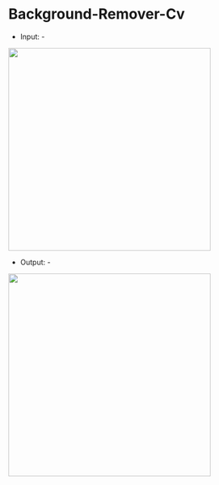 # Background-Remover-Cv


- Input: -

<img src = "https://user-images.githubusercontent.com/65455865/159177387-79a75310-8981-4efd-955b-48471b48e52a.jpg" width = 400>

- Output: -

<img src = "https://user-images.githubusercontent.com/65455865/159177445-819443d1-21f9-40b8-8641-b18a5da84aed.png" width = 400>
